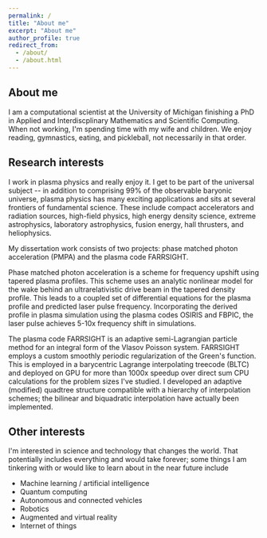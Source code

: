 ```yaml
---
permalink: /
title: "About me"
excerpt: "About me"
author_profile: true
redirect_from: 
  - /about/
  - /about.html
---
```


About me
---
I am a computational scientist at the University of Michigan finishing a PhD in Applied and Interdiscplinary Mathematics and Scientific Computing.  When not working, I'm spending time with my wife and children.  We enjoy reading, gymnastics, eating, and pickleball, not necessarily in that order.

Research interests
---
I work in plasma physics and really enjoy it. I get to be part of the universal subject -- in addition to comprising 99% of the observable baryonic universe, plasma physics has many exciting applications and sits at several frontiers of fundamental science.  These include compact accelerators and radiation sources, high-field physics, high energy density science, extreme astrophysics, laboratory astrophysics, fusion energy, hall thrusters, and heliophysics.

My dissertation work consists of two projects: phase matched photon acceleration (PMPA) and the plasma code FARRSIGHT.

Phase matched photon acceleration is a scheme for frequency upshift using tapered plasma profiles.  This scheme uses an analytic nonlinear model for the wake behind an ultrarelativistic drive beam in the tapered density profile.  This leads to a coupled set of differential equations for the plasma profile and predicted laser pulse frequency.  Incorporating the derived profile in plasma simulation using the plasma codes OSIRIS and FBPIC, the laser pulse achieves 5-10x frequency shift in simulations.

The plasma code FARRSIGHT is an adaptive semi-Lagrangian particle method for an integral form of the Vlasov Poisson system.  FARRSIGHT employs a custom smoothly periodic regularization of the Green's function.  This is employed in a barycentric Lagrange interpolating treecode (BLTC) and deployed on GPU for more than 1000x speedup over direct sum CPU calculations for the problem sizes I've studied.  I developed an adaptive (modified) quadtree structure compatible with a hierarchy of interpolation schemes; the bilinear and biquadratic interpolation have actually been implemented.

Other interests
---
I'm interested in science and technology that changes the world.  That potentially includes everything and would take forever; some things I am tinkering with or would like to learn about in the near future include
* Machine learning / artificial intelligence
* Quantum computing
* Autonomous and connected vehicles
* Robotics
* Augmented and virtual reality
* Internet of things
